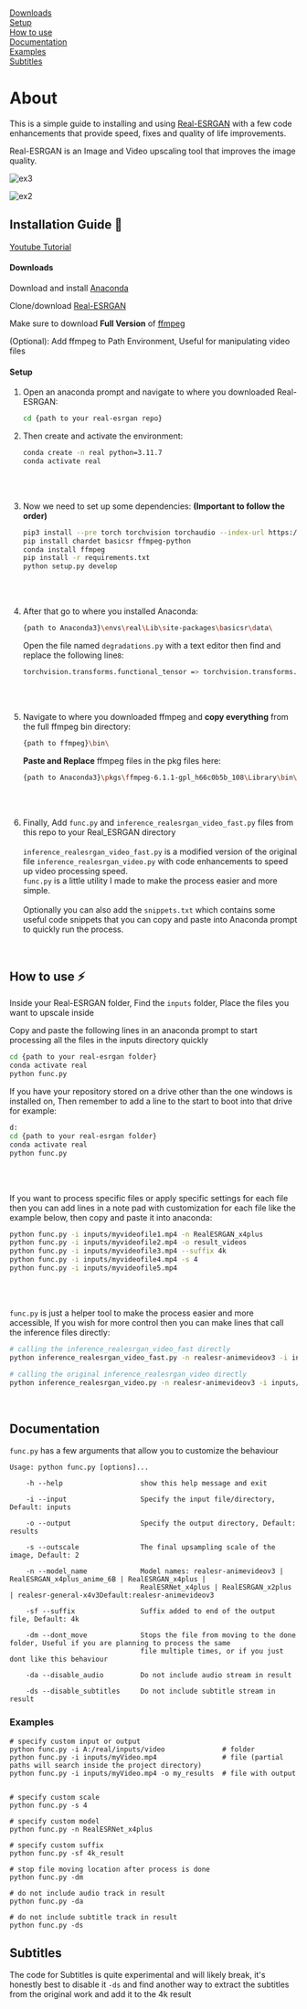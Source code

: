 <br>

[Downloads](#downloads)<br>
[Setup](#setup)<br>
[How to use](#how-to-use-)<br>
[Documentation](#documentation)<br>
[Examples](#examples)<br>
[Subtitles](#subtitles)<br>

# About

This is a simple guide to installing and using [Real-ESRGAN](https://github.com/xinntao/Real-ESRGAN.git) with a few code enhancements that provide speed, fixes and quality of life improvements.

Real-ESRGAN is an Image and Video upscaling tool that improves the image quality.

![ex3](https://github.com/user-attachments/assets/8227a924-5751-4b57-b3f4-b3af9dd96a40)

![ex2](https://github.com/user-attachments/assets/6864fba3-49fa-43dd-8d81-8de6d14d22db)


## Installation Guide 📖

[Youtube Tutorial](https://youtu.be/IY63BukAk-g)

#### Downloads

Download and install [Anaconda](https://www.anaconda.com/download/success)<br>

Clone/download [Real-ESRGAN](https://github.com/xinntao/Real-ESRGAN.git)<br>

Make sure to download **Full Version** of [ffmpeg](https://ffmpeg.org/download.html)<br>

(Optional): Add ffmpeg to Path Environment, Useful for manipulating video files

#### Setup

1. Open an anaconda prompt and navigate to where you downloaded Real-ESRGAN:

    ```bash
    cd {path to your real-esrgan repo}
    ```

2. Then create and activate the environment:
    ```bash
    conda create -n real python=3.11.7
    conda activate real
    ```

<br><br>

3. Now we need to set up some dependencies: **(Important to follow the order)**
    ```bash
    pip3 install --pre torch torchvision torchaudio --index-url https://download.pytorch.org/whl/nightly/cu121
    pip install chardet basicsr ffmpeg-python
    conda install ffmpeg
    pip install -r requirements.txt
    python setup.py develop
    ```

<br><br>


4. After that go to where you installed Anaconda:<br>
    ```bash
    {path to Anaconda3}\envs\real\Lib\site-packages\basicsr\data\
    ```
    Open the file named `degradations.py` with a text editor then find and replace the following line`8`:
   
    ```bash
    torchvision.transforms.functional_tensor => torchvision.transforms.functional
    ```


<br><br>

5. Navigate to where you downloaded ffmpeg and **copy everything** from the full ffmpeg bin directory:
    ```bash
    {path to ffmpeg}\bin\
    ```
    **Paste and Replace** ffmpeg files in the pkg files here:

    ```bash
    {path to Anaconda3}\pkgs\ffmpeg-6.1.1-gpl_h66c0b5b_108\Library\bin\
    ```

<br><br>

6. Finally, Add `func.py` and `inference_realesrgan_video_fast.py` files from this repo to your Real_ESRGAN directory<br><br>`inference_realesrgan_video_fast.py` is a modified version of the original file `inference_realesrgan_video.py` with code enhancements to speed up video processing speed.<br>`func.py` is a little utility I made to make the process easier and more simple.<br><br>Optionally you can also add the `snippets.txt` which contains some useful code snippets that you can copy and paste into Anaconda prompt to quickly run the process.

<br>


## How to use ⚡

Inside your Real-ESRGAN folder, Find the `inputs` folder, Place the files you want to upscale inside

Copy and paste the following lines in an anaconda prompt to start processing all the files in the inputs directory quickly
    
```bash
cd {path to your real-esrgan folder}
conda activate real
python func.py
```

If you have your repository stored on a drive other than the one windows is installed on,
Then remember to add a line to the start to boot into that drive for example:

```bash
d:
cd {path to your real-esrgan folder}
conda activate real
python func.py
```

<br><br>

If you want to process specific files or apply specific settings for each file then you can add lines in a note pad with customization for each file like the example below, then copy and paste it into anaconda:

```bash
python func.py -i inputs/myvideofile1.mp4 -n RealESRGAN_x4plus
python func.py -i inputs/myvideofile2.mp4 -o result_videos
python func.py -i inputs/myvideofile3.mp4 --suffix 4k
python func.py -i inputs/myvideofile4.mp4 -s 4
python func.py -i inputs/myvideofile5.mp4
```

<br><br>

`func.py` is just a helper tool to make the process easier and more accessible, If you wish for more control then you can make lines that call the inference files directly:

```bash
# calling the inference_realesrgan_video_fast directly
python inference_realesrgan_video_fast.py -n realesr-animevideov3 -i inputs/myvideo.mp4 -o results -s 2 --link --suffix fast_4k

# calling the original inference_realesrgan_video directly
python inference_realesrgan_video.py -n realesr-animevideov3 -i inputs/myvideo.mp4 -o results -s 3 --suffix default_4k
```

<br>

## Documentation

`func.py` has a few arguments that allow you to customize the behaviour

    Usage: python func.py [options]...
    
        -h --help                   show this help message and exit

        -i --input                  Specify the input file/directory, Default: inputs
        
        -o --output                 Specify the output directory, Default: results
        
        -s --outscale               The final upsampling scale of the image, Default: 2
    
        -n --model_name             Model names: realesr-animevideov3 | RealESRGAN_x4plus_anime_6B | RealESRGAN_x4plus |
                                    RealESRNet_x4plus | RealESRGAN_x2plus | realesr-general-x4v3Default:realesr-animevideov3
        
        -sf --suffix                Suffix added to end of the output file, Default: 4k
        
        -dm --dont_move             Stops the file from moving to the done folder, Useful if you are planning to process the same
                                    file multiple times, or if you just dont like this behaviour
        
        -da --disable_audio         Do not include audio stream in result
        
        -ds --disable_subtitles     Do not include subtitle stream in result

### Examples

    # specify custom input or output 
    python func.py -i A:/real/inputs/video              # folder
    python func.py -i inputs/myVideo.mp4                # file (partial paths will search inside the project directory)
    python func.py -i inputs/myVideo.mp4 -o my_results  # file with output
    
    
    # specify custom scale
    python func.py -s 4
    
    # specify custom model
    python func.py -n RealESRNet_x4plus
    
    # specify custom suffix
    python func.py -sf 4k_result
    
    # stop file moving location after process is done
    python func.py -dm

    # do not include audio track in result
    python func.py -da
    
    # do not include subtitle track in result
    python func.py -ds


## Subtitles

The code for Subtitles is quite experimental and will likely break, it's honestly best to disable it `-ds` and find another way to extract the subtitles from the original work and add it to the 4k result





<br><br><br><br><br><br><br>
